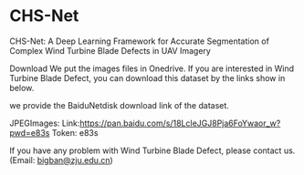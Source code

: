 # CHS-Net
CHS-Net: A Deep Learning Framework for Accurate Segmentation of Complex Wind Turbine Blade Defects in UAV Imagery


Download
We put the images  files in Onedrive. If you are interested in Wind Turbine Blade Defect, you can download this dataset by the links show in below.


 we provide the BaiduNetdisk download link of the dataset.

JPEGImages: Link:https://pan.baidu.com/s/18LcleJGJ8Pja6FoYwaor_w?pwd=e83s Token: e83s

If you have any problem with Wind Turbine Blade Defect, please contact us. (Email: bigban@zju.edu.cn)
